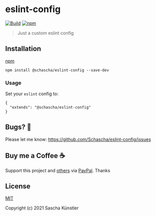 # eslint-config

[![Build](https://github.com/Schascha/eslint-config/workflows/Build/badge.svg)](https://github.com/Schascha/eslint-config/actions)
[![npm](https://img.shields.io/npm/v/@schascha/eslint-config)](https://www.npmjs.com/package/@schascha/eslint-config)

> Just a custom eslint config

## Installation

[npm](https://www.npmjs.com/package/@schascha/eslint-config)

```
npm install @schascha/eslint-config --save-dev
```

### Usage

Set your `eslint` config to:

```
{
  "extends": "@schascha/eslint-config"
}
```

## Bugs? 🐛

Please let me know: https://github.com/Schascha/eslint-config/issues

## Buy me a Coffee ☕

Support this project and [others](https://github.com/Schascha?tab=repositories) via [PayPal](https://www.paypal.me/LosZahlos). Thanks

## License

[MIT](./LICENSE)

Copyright (c) 2021 Sascha Künstler
